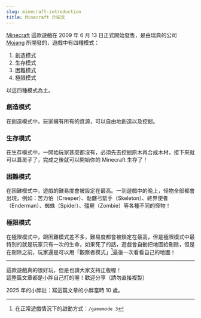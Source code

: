 ```yaml
---
slug: minecraft-introduction
title: Minecraft 介紹文
---
```

[Minecraft](https://www.minecraft.net/) 這款遊戲在 2009 年 6 月 13 日正式開始發售，是由瑞典的公司 [Mojang](https://www.mojang.com/) 所開發的，遊戲中有四種模式：

1. 創造模式
2. 生存模式
3. 困難模式
4. 極限模式

以這四種模式為主。

<!-- truncate -->
### 創造模式

在創造模式中，玩家擁有所有的資源，可以自由地創造以及挖掘。

### 生存模式

在生存模式中，一開始玩家甚麼都沒有，必須先去挖掘原木再合成木材，接下來就可以蓋房子了，完成之後就可以開始你的 Minecraft 生存了！

###  困難模式

在困難模式中，遊戲的難易度會被設定在最高。一到遊戲中的晚上，怪物全部都會出現，例如：苦力怕（Creeper）、骷髏弓箭手（Skeleton）、終界使者（Enderman）、蜘蛛（Spider）、殭屍（Zombie）等各種不同的怪物！

### 極限模式

在極限模式中，跟困難模式差不多，難易度都會被鎖定在最高，但是極限模式中最特別的就是玩家只有一次的生命，如果死了的話，遊戲會自動把地圖給刪除，但是在刪除之前，玩家還是可以用「觀察者模式」[^1]最後一次看看自己的地圖！

---

這款遊戲真的很好玩，但是也請大家支持正版喔！  
這整篇文章都是小胖自己打的喔！歡迎分享（請勿直接複製）

2025 年的小胖註：寫這篇文章的小胖當時 10 歲。

[^1]: 在正常遊戲情況下的啟動方式：`/gamemode 3`

